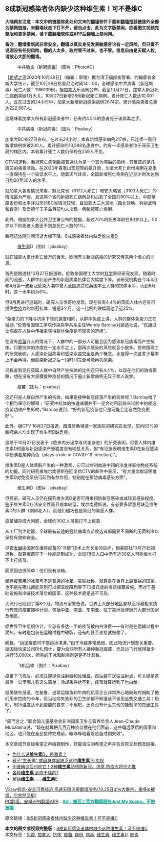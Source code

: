  <h2>8成新冠感染者体内缺少这种维生素！可不是维C</h2> <p class="notice"><b>大陆网友注意：本文中的链接除此处和文末的<a href="https://github.com/bannedbook/fanqiang" >翻墙</a>软件下载和<a href="https://github.com/killgcd/justmysocks/blob/master/README.md">翻墙推荐</a>链接外全部为禁网链接，未翻墙状态下打不开，请勿点击。此为文字版禁闻，欲看图文视频完整版和更多禁闻，请下载<a href="https://github.com/bannedbook/fanqiang">翻墙软件或APP</a>后翻墙上禁闻网。</p><p>备注：翻墙看新闻非常安全，翻墙以真实身份发表敏感言论有一定风险，但只看不说则没有任何风险，翻的人太多，政府管不过来，也不管。信息自由是天赋人权，请放心大胆的翻墙。</b></p>  <div class="entry"> <figure><figcaption>中共<a href="https://www.bannedbook.org/bnews/tag/%e8%82%ba%e7%82%8e/" class="st_tag internal_tag" rel="tag" title="标签 肺炎 下的日志">肺炎</a>（新冠<a href="https://www.bannedbook.org/bnews/tag/%e7%97%85%e6%af%92/" class="st_tag internal_tag" rel="tag" title="标签 病毒 下的日志">病毒</a>）（图片：PhotoAC）</figcaption></figure> <p>【<span class='wp_keywordlink_affiliate'><a href="https://www.soundofhope.org" title="希望之声" target="_blank">希望之声</a></span>2020年10月29日】（编辑：郭强）据台湾卫福部疾管署、约翰霍普金斯大学统计，截至10月28日格里尼治时间14：00，全球感染中共病毒（新冠病毒）死亡人数：1166109例，据<a href="https://www.bannedbook.org/bnews/tag/%e5%8a%a0%e6%8b%bf%e5%a4%a7/" class="st_tag internal_tag" rel="tag" title="标签 加拿大 下的日志">加拿大</a>乐活网公布，截至10月27日，加拿大新冠死亡<a href="https://www.bannedbook.org/bnews/tag/%E7%97%85%E4%BE%8B/" class="st_tag internal_tag" rel="tag" title="标签 病例 下的日志">病例</a>突破1万大关。10月27日新增28例新冠死亡病例，累计死亡人数达10,001人。且在过去的24小时中，加拿大新增新冠感染病例2674宗，累计感染患者总量达222,887人。</p> <p>这意味着加拿大所有新冠感染者中，已有约4.5%的患者死于该病毒之手。</p> <figure><figcaption>中共病毒（新冠病毒）（图片：Pixabay）</figcaption></figure> <p>加拿大BC省27日宣布，在过去24小时，本省新增感染病例217宗，已连续一周日新增病例突破200人。累计感染的13,588名患者中，约有一半感染者位于菲莎卫生局的辖区内。本省累计死亡人数仍保持在259人不变。</p> <p>CTV报道称，新冠死亡病例数被普遍认为是一个较为滞后的指标，其反应的是几周前的病毒活动。在2020年春季出现短暂的飙升后，加拿大死亡新增病例在夏季一直保持在一个较低水平上。随着天气转凉，全国新增死亡病例在近期才再次达到日均20至30人的水平。</p> <p>就加拿大各省情况来看，魁北克省（6172人死亡）和安大略省（3103人死亡）的情况最为严峻，且这两个省的新冠死亡病例总和占到了全国的90%以上。中部草原省份和太平洋沿岸的BC省情况较轻，且加拿大三大领地（西北领地、努纳武特和育空）及爱德华王子岛目前均未出现一例新冠死亡病例。</p> <p>此外，根据加拿大公共卫生署公布的数据，超过70%的死者年龄在80岁以上，50岁以下的死者人数还不到总死亡人数的1%。</p> <p>新冠<a href="https://www.bannedbook.org/bnews/tag/%E6%8A%97%E4%BD%93/" class="st_tag internal_tag" rel="tag" title="标签 抗体 下的日志">抗体</a>随时间流逝大幅下降，8成感染者体内缺乏<a href="https://www.bannedbook.org/bnews/tag/%E7%BB%B4%E7%94%9F%E7%B4%A0D/" class="st_tag internal_tag" rel="tag" title="标签 维生素D 下的日志">维生素D</a></p>  <figure><figcaption><a href="https://www.bannedbook.org/bnews/tag/%E7%BB%B4%E7%94%9F%E7%B4%A0/" class="st_tag internal_tag" rel="tag" title="标签 维生素 下的日志">维生素</a>D（图片：pixabay）</figcaption></figure> <p>就在加拿大累计死亡破万的当天，欧洲有关新冠病毒的研究又传来两个虐心的消息。</p> <p>首先是路透社10月27日报道称，伦敦帝国理工大学的<span class='wp_keywordlink'><a href="https://www.bannedbook.org/forum11/topic309.html" title="禁片：“科学”的棍子" target="_blank">科学</a></span>家经研究发现，随着时间的流逝，人群中此前产生的新冠病毒抗体会大幅度下降。该研究机构在今年3月和4月第一波新冠感染大潮中曾大范围追踪过英国本土人群的抗体水平，而到6月时，这一水平约为6%。</p> <p>但9月再进行追踪时，研究人员惊讶地发现，现在仅有4.4%的英国人体内还有可提供<a href="https://www.bannedbook.org/bnews/tag/%E5%85%8D%E7%96%AB/" class="st_tag internal_tag" rel="tag" title="标签 免疫 下的日志">免疫</a>力的新冠抗体：短短3个月，这一比例的跌幅高达了近25%。</p> <p>“免疫力的下降与抗体下降的速度相同，从群体免疫上讲，人群的群体免疫力正在减弱，”伦敦帝国理工学院传染病学系系主任Wendy Barclay对路透社说，“仅通过让病毒在人群中传播来获得群体免疫是不现实的选择”。</p> <p>在没有<a href="https://www.bannedbook.org/bnews/tag/%e7%96%ab%e8%8b%97/" class="st_tag internal_tag" rel="tag" title="标签 疫苗 下的日志">疫苗</a>介入的情况下，人群中的一部分人可能会因为感染新冠病毒而产生抗体。只要抗体的浓度在一定水平之上，那再次感染的风险就会小很多。但帝国理工的研究表明，人感染新冠病毒和感染水痘完全是两个概念。水痘得一次这辈子基本上不会再得，但感染新冠之后一段时间完全可能再次感染。</p> <p>况且直到现在英国人群中自然产生抗体的比例还只有4.4%，以现在他们的防疫策略，想在没有大规模接种疫苗的情况下遏止新增病例无异于痴人说梦。</p> <figure><figcaption>疫苗（图片：pixabay）</figcaption></figure> <p>这还只是人群自然产生的抗体，如果是接种新冠疫苗产生的抗体呢？Barclay给了个相当保守的解释：“研究中抗体的快速减弱并不一定会对目前临床试验中的候选疫苗功效产生影响，”Barclay说到，“好的新冠疫苗也只是可能会比自然免疫更好”。</p>  <p>此外，据CTV 10月27日报道，西班牙桑坦德一家医院的研究员发现，院内82%的新冠病人均出现了维生素D缺乏症。</p> <p>这项于10月27日发表于《临床内分泌学与代谢杂志》的研究表明，尽管人体内维生素D的量与新冠感染严重程度没有明显关系，但“有证据表明维生素D在新冠感染中扮演着某种角色（plays a role in COVID-19 infection）”。</p> <p>维生素D是人体肾脏产生的一种激素，它可以控制血液中钙的浓度并影响免疫系统的功能。同时研究者埃尔南德斯在回复给CTV的邮件中表示，“有大量文献证明维生素D对免疫系统可起到有益作用，特别是在预防病毒感染方面”。</p> <figure><figcaption>维生素D（图片：pixabay）</figcaption></figure> <p>但目前，研究人员仍在探究维生素D是否可用来预防新冠感染或减轻其感染程度。鉴于维生素D疗法安全性高且成本较低，埃尔南德斯说，有必要多留意易缺乏维生素D的人群（例如老人），而他们碰巧也是新冠的易感人群。</p> <p>疫苗储存成大问题，全球约30亿人可能打不上疫苗</p> <p>从工厂到注射器，全球最有前途的冠状病毒疫苗候选者都需要不间断的无菌制冷以保持有效和安全。</p> <p>尽管<span class='wp_keywordlink'><a href="https://www.bannedbook.org/forum11/topic335.html" title="禁片：发展中出现的问题，只能靠发展解决？" target="_blank">发展中</a></span>国家在维持疫苗的“冷链”技术上有长足的进步，但美联社10月25日报道称，就算疫苗在下一秒能研制成功，全球78亿人口中仍有近30亿人可能根本打不上打疫苗。</p>  <p>而原因也很简单：他们没有冰箱。</p> <p>储存疫苗用的冰箱可不是普通的冰箱。美联社称，就算是在世界上最富裕的国家，也不是在哪儿都能见到可以把温度降到零下70摄氏度的疫苗储藏设施。而对于基础设施和冷链技术落后的国家，这种技术更是遥不可及。</p> <p>大流行已经到了第8个月，物流专家警告说，世界上大部分地区都缺乏冷藏柜来执行有效的疫苗接种计划，包括中亚、南亚、东南亚、拉丁美洲及非洲的大部分国家及地区。</p> <p>据世界卫生组织估计，全球有多达一半的疫苗被白白浪费——有时是在运输过程中受热，有时是包装在运输过程中破裂，还有的甚至直接就被偷了。</p> <p>而且，“运送疫苗可不像运冰淇淋，”由于冷链非常脆弱，因此物流计划至关重要。据国际快递公司DHL预计，要为全球所有人接种新冠疫苗，光货运飞行就得至少进行15,000次，所需的干冰和制冷剂更是不计其数。</p> <figure><figcaption>飞机运输（图片：Pixabay）</figcaption></figure> <p>疫苗下飞机后，必须立即提供注射器和处理盒，然后装车送往注射点，可关键是这最后一公里哪儿有这么简单：冷却条件达不到，疫苗就算运到了也白给。</p> <p>据美联社报道，在秘鲁，通常运输鱼和牛肉的私营企业非常热心地向政府捐助了他们用来拉肉的卡车，但当地啼笑皆非的卫生部都不知道该不该用这些交通工具：用吧，制冷温度达不到疫苗的要求；不用吧，还真没有什么其他的能制冷的交通工具了。</p>  <p>“简而言之，”联合国儿童基金会非洲国家卫生与营养负责人Jean-Claude Mubalama说，“现在就算把几百万株疫苗摆在他们面前，这些偏远落后的国家和地区，也只能在全民接种完成前，眼睁睁地看着疫苗过期失效”。</p> <p>本文章或节目经希望之声编辑制作，转载请注明希望之声并包含原文标题及链接。</p> <ul class='op-related-articles' title='相关阅读'> <li><a href='https://www.bannedbook.org/bnews/comments/20201029/1422244.html' target='_blank'>为什么说<b>维生素</b>D，是激素？</a></li> <li><a href='https://www.bannedbook.org/bnews/health/20201024/1419364.html' target='_blank'>孩子“生长痛” 或因身体里缺乏这种<b>维生素</b> 别忽视</a></li> <li><a href='https://www.bannedbook.org/bnews/health/20201022/1418165.html' target='_blank'>川普确诊后也吃它！2种<b>维生素</b>助预防新冠、流感 防疫大将也大推</a></li> <li><a href='https://www.bannedbook.org/bnews/health/20201021/1417427.html' target='_blank'>各种<b>维生素</b> 到底干啥的?</a></li> <li><a href='https://www.bannedbook.org/bnews/comments/20201011/1411911.html' target='_blank'>解读<b>维生素</b>——<b>维生素</b>E</a></li> </ul> <p class="texttj"> <a href="https://www.bannedbook.org/forum23/topic22702.html" target="_blank">V2ray机场-安全可靠经济 高速无限流量翻墙服务(10.25日gfw大屠杀，很多ip被墙，它依然坚挺)</a><br/> <a href="https://github.com/bannedbook/fanqiang/wiki/%E7%A6%81%E9%97%BB%E7%BD%91%E5%AE%89%E5%8D%93%E7%BF%BB%E5%A2%99%E6%96%B0%E9%97%BBAPP" target="_blank">PC翻墙、安卓VPN翻墙APP</a>、<span onclick="window.open('https://github.com/killgcd/justmysocks/blob/master/README.md')" style="font-weight:bold;color:#00A191;cursor:pointer;text-decoration:underline;outline:none">AD：搬瓦工官方翻墙服务Just My Socks，不怕被墙</span></p><p>原文链接：<a class="src_link"  href="https://www.soundofhope.org/post/436915" target="_blank">8成新冠感染者体内缺少这种维生素！可不是维C</a></p><a name='sharetosocial'></a>       <div><b>本文的图文或视频完整版</b>：<a href='https://www.bannedbook.org/bnews/comments/20201029/1422242.html'>8成新冠感染者体内缺少这种维生素！可不是维C</a></div>  </div><!--END ENTRY--> <div class="postfooter"> <div>本文标签：<a href="https://www.bannedbook.org/bnews/tag/%E5%85%8D%E7%96%AB/" rel="tag">免疫</a>, <a href="https://www.bannedbook.org/bnews/tag/%e5%8a%a0%e6%8b%bf%e5%a4%a7/" rel="tag">加拿大</a>, <a href="https://www.bannedbook.org/bnews/tag/%E6%8A%97%E4%BD%93/" rel="tag">抗体</a>, <a href="https://www.bannedbook.org/bnews/tag/%e7%96%ab%e8%8b%97/" rel="tag">疫苗</a>, <a href="https://www.bannedbook.org/bnews/tag/%E7%97%85%E4%BE%8B/" rel="tag">病例</a>, <a href="https://www.bannedbook.org/bnews/tag/%e7%97%85%e6%af%92/" rel="tag">病毒</a>, <a href="https://www.bannedbook.org/bnews/tag/%E7%BB%B4%E7%94%9F%E7%B4%A0/" rel="tag">维生素</a>, <a href="https://www.bannedbook.org/bnews/tag/%E7%BB%B4%E7%94%9F%E7%B4%A0D/" rel="tag">维生素D</a>, <a href="https://www.bannedbook.org/bnews/tag/%e8%82%ba%e7%82%8e/" rel="tag">肺炎</a></div>  </div><!--END POSTFOOTER--> 
